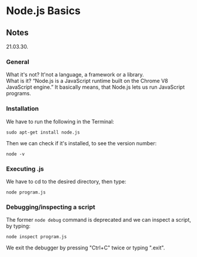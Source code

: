 # Node.js Basics

## Notes

21.03.30.

### General

What it's not? It'not a language, a framework or a library.\
What is it? “Node.js is a JavaScript runtime built on the Chrome V8 JavaScript engine.” It basically means, that Node.js lets us run JavaScript programs.

### Installation

We have to run the following in the Terminal:

`sudo apt-get install node.js`

Then we can check if it's installed, to see the version number:

`node -v`

### Executing .js

We have to cd to the desired directory, then type:

`node program.js`

### Debugging/inspecting a script

The former `node debug` command is deprecated and we can inspect a script, by typing:

`node inspect program.js`

We exit the debugger by pressing "Ctrl+C" twice or typing ".exit".